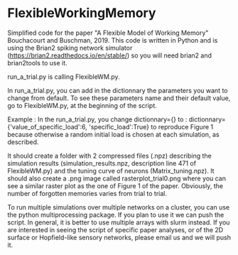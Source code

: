 # FlexibleWorkingMemory
Simplified code for the paper "A Flexible Model of Working Memory" Bouchacourt and Buschman, 2019.
This code is written in Python and is using the Brian2 spiking network simulator (https://brian2.readthedocs.io/en/stable/) so you will need brian2 and brian2tools to use it.

run_a_trial.py is calling FlexibleWM.py.

In run_a_trial.py, you can add in the dictionnary the parameters you want to change from default. 
To see these parameters name and their default value, go to FlexibleWM.py, at the beginning of the script. 

Example : In the run_a_trial.py, you change dictionnary={} to : dictionnary={'value_of_specific_load':6, 'specific_load':True} to reproduce Figure 1 because otherwise a random initial load is chosen at each simulation, as described.

It should create a folder with 2 compressed files (.npz) describing the simulation results (simulation_results.npz, description line 471 of FlexibleWM.py) and the tuning curve of neurons (Matrix_tuning.npz). It should also create a .png image called rasterplot_trial0.png where you can see a similar raster plot as the one of Figure 1 of the paper. Obviously, the number of forgotten memories varies from trial to trial. 

To run multiple simulations over multiple networks on a cluster, you can use the python multiprocessing package. If you plan to use it we can push the script. In general, it is better to use multiple arrays with slurm instead.
If you are interested in seeing the script of specific paper analyses, or of the 2D surface or Hopfield-like sensory networks, please email us and we will push it.



